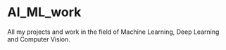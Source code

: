 # AI_ML_work
All my projects and work in the field of Machine Learning, Deep Learning and Computer Vision.
